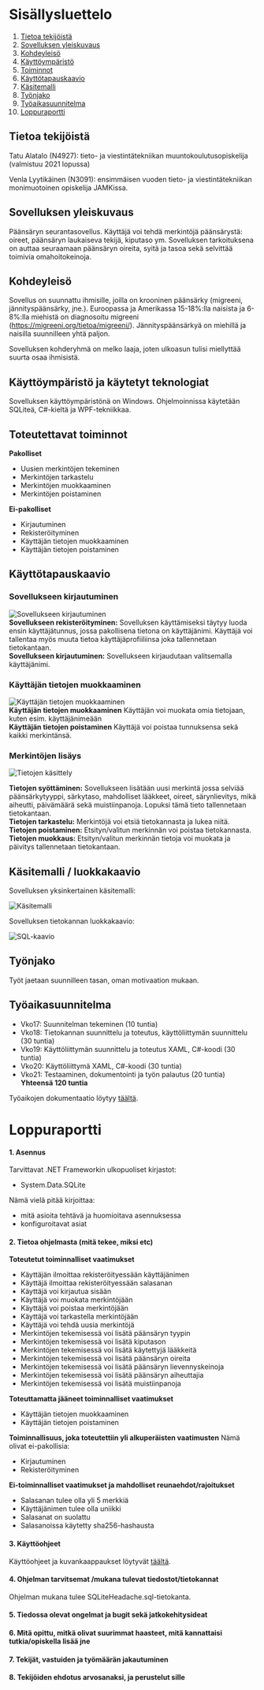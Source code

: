 # Sisällysluettelo
1. [Tietoa tekijöistä](#tietoa)
2. [Sovelluksen yleiskuvaus](#kuvaus)
3. [Kohdeyleisö](#kohde)
4. [Käyttöympäristö](#ympäristö)
5. [Toiminnot](#toiminnot)
6. [Käyttötapauskaavio](#usecase)
7. [Käsitemalli](#käsitemalli)
8. [Työnjako](#työnjako)
9. [Työaikasuunnitelma](#työaikasuunnitelma)
10. [Loppuraportti](#loppuraportti)

<a name="tietoa"></a>
## Tietoa tekijöistä
Tatu Alatalo (N4927): tieto- ja viestintätekniikan muuntokoulutusopiskelija (valmistuu 2021 lopussa)

Venla Lyytikäinen (N3091): ensimmäisen vuoden tieto- ja viestintätekniikan monimuotoinen opiskelija JAMKissa.


<a name="kuvaus"></a>
## Sovelluksen yleiskuvaus
Päänsäryn seurantasovellus. Käyttäjä voi tehdä merkintöjä päänsärystä: oireet, päänsäryn laukaiseva tekijä, kiputaso ym. Sovelluksen tarkoituksena on auttaa seuraamaan päänsäryn oireita, syitä ja tasoa sekä selvittää toimivia omahoitokeinoja.


<a name="kohde"></a>
## Kohdeyleisö
Sovellus on suunnattu ihmisille, joilla on krooninen päänsärky (migreeni, jännityspäänsärky, jne.). Euroopassa ja Amerikassa 15-18%:lla naisista ja 6-8%:lla miehistä on diagnosoitu migreeni (https://migreeni.org/tietoa/migreeni/).  Jännityspäänsärkyä on miehillä ja naisilla suunnilleen yhtä paljon.

Sovelluksen kohderyhmä on melko laaja, joten ulkoasun tulisi miellyttää suurta osaa ihmisistä.


<a name="ympäristö"></a>
## Käyttöympäristö ja käytetyt teknologiat
Sovelluksen käyttöympäristönä on Windows. Ohjelmoinnissa käytetään SQLiteä, C#-kieltä ja WPF-tekniikkaa.

<a name="toiminnot"></a>
## Toteutettavat toiminnot

**Pakolliset**
* Uusien merkintöjen tekeminen
* Merkintöjen tarkastelu
* Merkintöjen muokkaaminen
* Merkintöjen poistaminen

**Ei-pakolliset**
* Kirjautuminen
* Rekisteröityminen
* Käyttäjän tietojen muokkaaminen
* Käyttäjän tietojen poistaminen

<a name="usecase"></a>
## Käyttötapauskaavio

### Sovellukseen kirjautuminen

![Sovellukseen kirjautuminen](https://gitlab.labranet.jamk.fi/N3091/headachetracker/-/raw/master/kuvat/usecase_register_login.jpg "Sovellukseen kirjautuminen")  
**Sovellukseen rekisteröityminen:** Sovelluksen käyttämiseksi täytyy luoda ensin käyttäjätunnus, jossa pakollisena tietona on käyttäjänimi. Käyttäjä voi tallentaa myös muuta tietoa käyttäjäprofiiliinsa joka tallennetaan tietokantaan.  
**Sovellukseen kirjautuminen:** Sovellukseen kirjaudutaan valitsemalla käyttäjänimi.  

### Käyttäjän tietojen muokkaaminen

![Käyttäjän tietojen muokkaaminen](https://gitlab.labranet.jamk.fi/N3091/headachetracker/-/raw/master/kuvat/usecase_edit_delete_user.png "Käyttäjän tietojen muokkaaminen")  
**Käyttäjän tietojen muokkaaminen** Käyttäjän voi muokata omia tietojaan, kuten esim. käyttäjänimeään  
**Käyttäjän tietojen poistaminen** Käyttäjä voi poistaa tunnuksensa sekä kaikki merkintänsä.

### Merkintöjen lisäys

![Tietojen käsittely](https://gitlab.labranet.jamk.fi/N3091/headachetracker/-/raw/master/kuvat/usecases.jpg "Tietojen käsittely")

**Tietojen syöttäminen:**   Sovellukseen lisätään uusi merkintä jossa selviää päänsärkytyyppi, särkytaso, mahdolliset lääkkeet, oireet, särynlievitys, 
mikä aiheutti, päivämäärä sekä muistiinpanoja. Lopuksi tämä tieto tallennetaan tietokantaan.  
**Tietojen tarkastelu:**    Merkintöjä voi etsiä tietokannasta ja lukea niitä.  
**Tietojen poistaminen:**   Etsityn/valitun merkinnän voi poistaa tietokannasta.  
**Tietojen muokkaus:**      Etsityn/valitun merkinnän tietoja voi muokata ja päivitys tallennetaan tietokantaan.  

<a name="käsitemalli"></a>
## Käsitemalli / luokkakaavio

Sovelluksen yksinkertainen käsitemalli:


![Käsitemalli](https://gitlab.labranet.jamk.fi/N3091/headachetracker/-/raw/master/kuvat/kasitemalli.jpg "Käsitemalli")

Sovelluksen tietokannan luokkakaavio:


![SQL-kaavio](https://gitlab.labranet.jamk.fi/N3091/headachetracker/-/raw/master/kuvat/SQL_classdiagram.jpg "SQL-kaavio")

<a name="työnjako"></a>
## Työnjako
Työt jaetaan suunnilleen tasan, oman motivaation mukaan. 

<a name="työaikasuunnitelma"></a>
## Työaikasuunnitelma
*  Vko17: Suunnitelman tekeminen (10 tuntia)
*  Vko18: Tietokannan suunnittelu ja toteutus, käyttöliittymän suunnittelu (30 tuntia)
*  Vko19: Käyttöliittymän suunnittelu ja toteutus XAML, C#-koodi (30 tuntia)
*  Vko20: Käyttöliittymä XAML, C#-koodi (30 tuntia)
*  Vko21: Testaaminen, dokumentointi ja työn palautus (20 tuntia)  
**Yhteensä 120 tuntia**

Työaikojen dokumentaatio löytyy [täältä](https://gitlab.labranet.jamk.fi/N3091/headachetracker/-/blob/master/Docs/tyotunnit.md).

<a name="loppuraportti"></a>
# Loppuraportti

#### 1. Asennus

Tarvittavat .NET Frameworkin ulkopuoliset kirjastot:
* System.Data.SQLite



Nämä vielä pitää kirjoittaa:
* mitä asioita tehtävä ja huomioitava asennuksessa
* konfiguroitavat asiat


#### 2. Tietoa ohjelmasta (mitä tekee, miksi etc)

**Toteutetut toiminnalliset vaatimukset**

* Käyttäjän ilmoittaa rekisteröityessään käyttäjänimen
* Käyttäjä ilmoittaa rekisteröityessään salasanan
* Käyttäjä voi kirjautua sisään
* Käyttäjä voi muokata merkintöjään
* Käyttäjä voi poistaa merkintöjään
* Käyttäjä voi tarkastella merkintöjään
* Käyttäjä voi tehdä uusia merkintöjä
* Merkintöjen tekemisessä voi lisätä päänsäryn tyypin
* Merkintöjen tekemisessä voi lisätä kiputason
* Merkintöjen tekemisessä voi lisätä käytettyjä lääkkeitä
* Merkintöjen tekemisessä voi lisätä päänsäryn oireita
* Merkintöjen tekemisessä voi lisätä päänsäryn lievennyskeinoja
* Merkintöjen tekemisessä voi lisätä päänsäryn aiheuttajia
* Merkintöjen tekemisessä voi lisätä muistiinpanoja

**Toteuttamatta jääneet toiminnalliset vaatimukset**

* Käyttäjän tietojen muokkaaminen
* Käyttäjän tietojen poistaminen

**Toiminnallisuus, joka toteutettiin yli alkuperäisten vaatimusten**
Nämä olivat ei-pakollisia:
* Kirjautuminen
* Rekisteröityminen


**Ei-toiminnalliset vaatimukset ja mahdolliset reunaehdot/rajoitukset**
* Salasanan tulee olla yli 5 merkkiä
* Käyttäjänimen tulee olla uniikki
* Salasanat on suolattu
* Salasanoissa käytetty sha256-hashausta


#### 3. Käyttöohjeet


Käyttöohjeet ja kuvankaappaukset löytyvät [täältä](https://gitlab.labranet.jamk.fi/N3091/headachetracker/-/blob/master/Docs/kayttoohjeet.md).


#### 4. Ohjelman tarvitsemat /mukana tulevat tiedostot/tietokannat

Ohjelman mukana tulee SQLiteHeadache.sql-tietokanta.



#### 5. Tiedossa olevat ongelmat ja bugit sekä jatkokehitysideat

#### 6. Mitä opittu, mitkä olivat suurimmat haasteet, mitä kannattaisi tutkia/opiskella lisää jne

#### 7. Tekijät, vastuiden ja työmäärän jakautuminen

#### 8. Tekijöiden ehdotus arvosanaksi, ja perustelut sille
